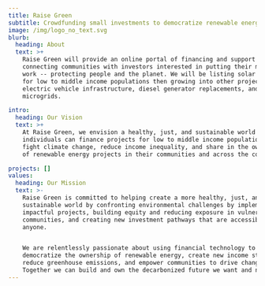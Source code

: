 ```yaml
---
title: Raise Green
subtitle: Crowdfunding small investments to democratize renewable energy ownership
image: /img/logo_no_text.svg
blurb:
  heading: About
  text: >+
    Raise Green will provide an online portal of financing and support by
    connecting communities with investors interested in putting their money to
    work -- protecting people and the planet. We will be listing solar projects
    for low to middle income populations then growing into other projects like
    electric vehicle infrastructure, diesel generator replacements, and
    microgrids.

intro:
  heading: Our Vision
  text: >+
    At Raise Green, we envision a healthy, just, and sustainable world where
    individuals can finance projects for low to middle income populations that
    fight climate change, reduce income inequality, and share in the ownership
    of renewable energy projects in their communities and across the country.

projects: []
values:
  heading: Our Mission
  text: >-
    Raise Green is committed to helping create a more healthy, just, and
    sustainable world by confronting environmental challenges by implementing
    impactful projects, building equity and reducing exposure in vulnerable
    communities, and creating new investment pathways that are accessible to
    anyone.


    We are relentlessly passionate about using financial technology to
    democratize the ownership of renewable energy, create new income streams,
    reduce greenhouse emissions, and empower communities to drive change.
    Together we can build and own the decarbonized future we want and need.
---
```


